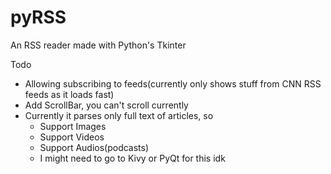 # pyRSS
An RSS reader made with Python's Tkinter

Todo
- Allowing subscribing to feeds(currently only shows stuff from CNN RSS feeds as it loads fast)
- Add ScrollBar, you can't scroll currently
- Currently it parses only full text of articles, so
  - Support Images
  - Support Videos
  - Support Audios(podcasts)
  - I might need to go to Kivy or PyQt for this idk
